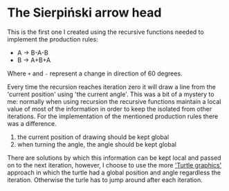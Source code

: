 # The Sierpiński arrow head

This is the first one I created using the recursive functions needed to implement the production rules:

* A → B-A-B
* B → A+B+A

Where `+` and `-` represent a change in direction of 60 degrees.

Every time the recursion reaches iteration zero it will draw a line from the 'current position' using 'the current
angle'.
This was a bit of a mystery to me: normally when using recursion the recursive functions maintain a local value of
most of the information in order to keep the isolated from other iterations. For the implementation of the mentioned
production rules there was a difference.

1) the current position of drawing should be kept global
2) when turning the angle, the angle should be kept global

There are solutions by which this information can be kept local and passed on to the next iteration, however, I choose
to use the more ['Turtle graphics'](https://en.wikipedia.org/wiki/Turtle_graphics) approach in which the turtle had a
global position and angle regardless the iteration.
Otherwise the turle has to jump around after each iteration.